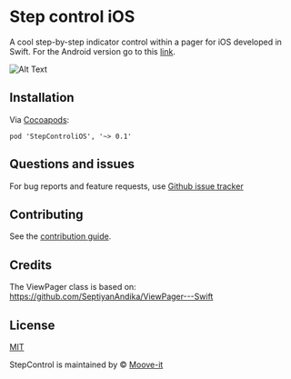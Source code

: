 # Step control iOS

A cool step-by-step indicator control within a pager for iOS developed in Swift. For the Android version go to this [link](https://github.com/moove-it/step-control-android).

![Alt Text](https://github.com/moove-it/step-control-ios/blob/master/step-control-ios.gif)

Installation
--------

Via [Cocoapods](https://cocoapods.org/):

```
pod 'StepControliOS', '~> 0.1'
```

Questions and issues
--------

For bug reports and feature requests, use [Github issue tracker](https://github.com/moove-it/step-control-ios/issues)

Contributing
--------

See the [contribution guide](CONTRIBUTING.md).

Credits
--------

The ViewPager class is based on: https://github.com/SeptiyanAndika/ViewPager---Swift

License
--------

[MIT](https://github.com/moove-it/step-control-ios/blob/master/LICENSE)

StepControl is maintained by © [Moove-it](http://www.moove-it.com)
